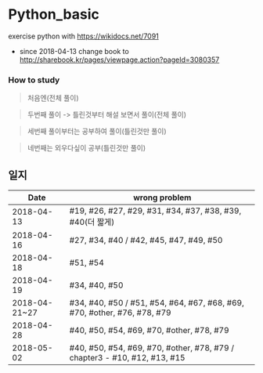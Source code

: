 # Python_basic
exercise python with https://wikidocs.net/7091
* since 2018-04-13 change book to http://sharebook.kr/pages/viewpage.action?pageId=3080357 

### How to study
> 처음엔(전체 풀이)

> 두번째 풀이 -> 틀린것부터 해설 보면서 풀이(전체 풀이)

> 세번째 풀이부터는 공부하여 풀이(틀린것만 풀이)

> 네번째는 외우다싶이 공부(틀린것만 풀이)



## 일지
|     Date      |   wrong problem  |
| ------------- | ------------- |
| 2018-04-13  | #19, #26, #27, #29, #31, #34, #37, #38, #39, #40(더 짧게)  |
| 2018-04-16  | #27, #34, #40 / #42, #45, #47, #49, #50 |
| 2018-04-18  | #51, #54 |
| 2018-04-19  | #34, #40, #50 |
| 2018-04-21~27  | #34, #40, #50 / #51, #54, #64, #67, #68, #69, #70, #other, #76, #78, #79 |
| 2018-04-28 | #40, #50, #54, #69, #70, #other, #78, #79 |
| 2018-05-02 |  #40, #50, #54, #69, #70, #other, #78, #79 / chapter3 - #10, #12, #13, #15 |
